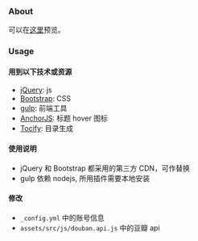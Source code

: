 ### About

可以在[这里](//xiaojunjie.github.io)预览。

### Usage

#### 用到以下技术或资源

- [jQuery](//jquery.org): js
- [Bootstrap](//getbootstrap.com/): CSS
- [gulp](//gulpjs.com/): 前端工具
- [AnchorJS](https://github.com/bryanbraun/anchorjs): 标题 hover 图标
- [Tocify](//www.gregfranko.com/jquery.tocify.js/): 目录生成


#### 使用说明

- jQuery 和 Bootstrap 都采用的第三方 CDN，可作替换
- gulp 依赖 nodejs, 所用插件需要本地安装

#### 修改

- `_config.yml` 中的账号信息
-  `assets/src/js/douban.api.js` 中的豆瓣 api
